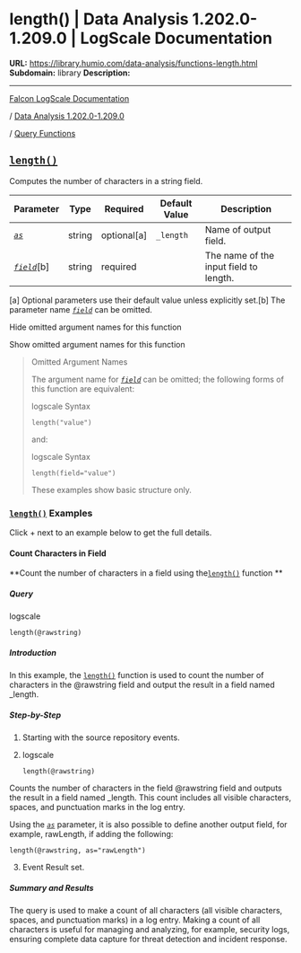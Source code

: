 # length() | Data Analysis 1.202.0-1.209.0 | LogScale Documentation

**URL:** https://library.humio.com/data-analysis/functions-length.html
**Subdomain:** library
**Description:** 

---

[Falcon LogScale Documentation](https://library.humio.com)

/ [Data Analysis 1.202.0-1.209.0](data-analysis-docs.html)

/ [Query Functions](functions.html)

## [`length()`](functions-length.html "length\(\)")

Computes the number of characters in a string field. 

Parameter| Type| Required| Default Value| Description  
---|---|---|---|---  
[ _`as`_](functions-length.html#query-functions-length-as)|  string| optional[a] | `_length`|  Name of output field.   
[_`field`_](functions-length.html#query-functions-length-field)[b]| string| required |  |  The name of the input field to length.   
[a] Optional parameters use their default value unless explicitly set.[b] The parameter name [_`field`_](functions-length.html#query-functions-length-field) can be omitted.  
  
Hide omitted argument names for this function

Show omitted argument names for this function

> Omitted Argument Names
> 
> The argument name for [_`field`_](functions-length.html#query-functions-length-field) can be omitted; the following forms of this function are equivalent:
> 
> logscale Syntax
>     
>     
>     length("value")
> 
> and:
> 
> logscale Syntax
>     
>     
>     length(field="value")
> 
> These examples show basic structure only.

### [`length()`](functions-length.html "length\(\)") Examples

Click + next to an example below to get the full details.

#### Count Characters in Field

**Count the number of characters in a field using the[`length()`](functions-length.html "length\(\)") function **

##### Query

logscale
    
    
    length(@rawstring)

##### Introduction

In this example, the [`length()`](functions-length.html "length\(\)") function is used to count the number of characters in the @rawstring field and output the result in a field named _length. 

##### Step-by-Step

  1. Starting with the source repository events.

  2. logscale
         
         length(@rawstring)

Counts the number of characters in the field @rawstring field and outputs the result in a field named _length. This count includes all visible characters, spaces, and punctuation marks in the log entry. 

Using the [_`as`_](functions-length.html#query-functions-length-as) parameter, it is also possible to define another output field, for example, rawLength, if adding the following: 

`length(@rawstring, as="rawLength")`

  3. Event Result set.




##### Summary and Results

The query is used to make a count of all characters (all visible characters, spaces, and punctuation marks) in a log entry. Making a count of all characters is useful for managing and analyzing, for example, security logs, ensuring complete data capture for threat detection and incident response.
